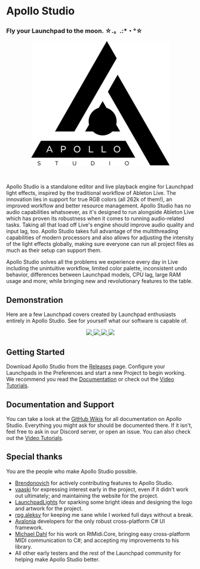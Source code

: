 # Apollo Studio

### Fly your Launchpad to the moon. ☆.。.:*・°☆

<p align="center">
  <img src="https://github.com/mat1jaczyyy/apollo-studio/raw/master/Assets/readme.png">
</p>
<br>

Apollo Studio is a standalone editor and live playback engine for Launchpad light effects, inspired by the traditional workflow of Ableton Live. The innovation lies in support for true RGB colors (all 262k of them!), an improved workflow and better resource management. Apollo Studio has no audio capabilities whatsoever, as it's designed to run alongside Ableton Live which has proven its robustness when it comes to running audio-related tasks. Taking all that load off Live's engine should improve audio quality and input lag, too. Apollo Studio takes full advantage of the multithreading capabilities of modern processors and also allows for adjusting the intensity of the light effects globally, making sure everyone can run all project files as much as their setup can support them.

Apollo Studio solves all the problems we experience every day in Live including the unintuitive workflow, limited color palette, inconsistent undo behavior, differences between Launchpad models, CPU lag, large RAM usage and more; while bringing new and revolutionary features to the table.

## Demonstration

Here are a few Launchpad covers created by Launchpad enthusiasts entirely in Apollo Studio. See for yourself what our software is capable of.

<p align="center">
  <a href="https://www.youtube.com/watch?v=a-MwTVH-wX8" title="Terravita x Chime x Akylla – Go Higher">
    <img src="http://img.youtube.com/vi/a-MwTVH-wX8/mqdefault.jpg">
  </a>

  <a href="https://www.youtube.com/watch?v=DDJ0JPgd8fw" title="Owl City – Fireflies">
    <img src="http://img.youtube.com/vi/DDJ0JPgd8fw/mqdefault.jpg">
  </a>

  <a href="https://www.youtube.com/watch?v=yA-bFsYRG4I" title="Borgeous, Taylr Renee – Sweeter Without You">
    <img src="http://img.youtube.com/vi/yA-bFsYRG4I/mqdefault.jpg">
  </a>

  <a href="https://www.youtube.com/watch?v=caiNv3bC5YI" title="Jonas Aden, Castion, Danny Leax – Tell Me A Lie">
    <img src="http://img.youtube.com/vi/caiNv3bC5YI/mqdefault.jpg">
  </a>
</p>

## Getting Started

Download Apollo Studio from the [Releases](https://github.com/mat1jaczyyy/apollo-studio/releases) page. Configure your Launchpads in the Preferences and start a new Project to begin working. We recommend you read the [Documentation](https://github.com/mat1jaczyyy/apollo-studio/wiki) or check out the [Video Tutorials](https://www.youtube.com/playlist?list=PLKC4R3X00beY0aB_f_ZIa3shqJX7do4mH).

## Documentation and Support

You can take a look at the [GitHub Wikis](https://github.com/mat1jaczyyy/apollo-studio/wiki) for all documentation on Apollo Studio. Everything you might ask for should be documented there. If it isn't, feel free to ask in our Discord server, or open an issue. You can also check out the [Video Tutorials](https://www.youtube.com/playlist?list=PLKC4R3X00beY0aB_f_ZIa3shqJX7do4mH).

## Special thanks

You are the people who make Apollo Studio possible.

* [Brendonovich](https://github.com/Brendonovich) for actively contributing features to Apollo Studio.
* [vaaski](https://vaa.ski/) for expressing interest early in the project, even if it didn't work out ultimately; and maintaining the website for the project.
* [LaunchpadLights](http://www.launchpadlights.com/) for sparking some bright ideas and designing the logo and artwork for the project.
* [rpg.aleksy](https://www.youtube.com/channel/UC209YLY-uQPy4U2Gu6sqaVw) for keeping me sane while I worked full days without a break.
* [Avalonia](https://github.com/avaloniaui/) developers for the only robust cross-platform C# UI framework.
* [Michael Dahl](https://github.com/micdah/) for his work on RtMidi.Core, bringing easy cross-platform MIDI communication to C#; and accepting my improvements to his library.
* All other early testers and the rest of the Launchpad community for helping make Apollo Studio better.

